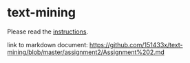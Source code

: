 # text-mining

Please read the [instructions](instructions.md).

link to markdown document: https://github.com/151433x/text-mining/blob/master/assignment2/Assignment%202.md